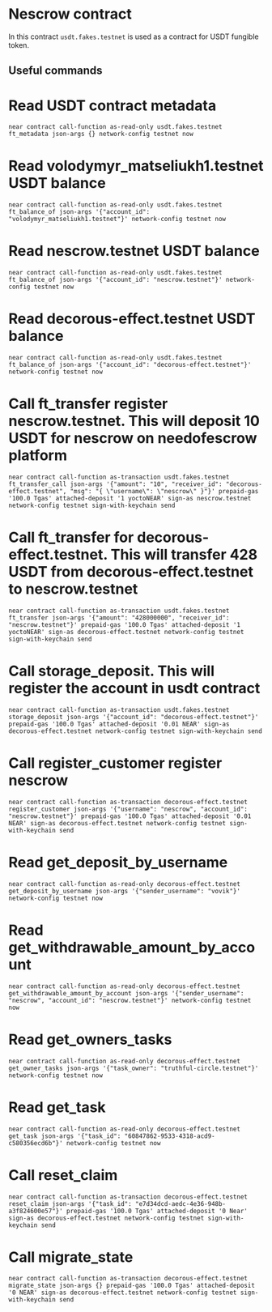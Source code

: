 # Nescrow contract

In this contract `usdt.fakes.testnet` is used as a contract for USDT fungible token.

## Useful commands

# Read USDT contract metadata

`near contract call-function as-read-only usdt.fakes.testnet ft_metadata json-args {} network-config testnet now`

# Read volodymyr_matseliukh1.testnet USDT balance

`near contract call-function as-read-only usdt.fakes.testnet ft_balance_of json-args '{"account_id": "volodymyr_matseliukh1.testnet"}' network-config testnet now`

# Read nescrow.testnet USDT balance

`near contract call-function as-read-only usdt.fakes.testnet ft_balance_of json-args '{"account_id": "nescrow.testnet"}' network-config testnet now`

# Read decorous-effect.testnet USDT balance

`near contract call-function as-read-only usdt.fakes.testnet ft_balance_of json-args '{"account_id": "decorous-effect.testnet"}' network-config testnet now`

# Call ft_transfer register nescrow.testnet. This will deposit 10 USDT for nescrow on needofescrow platform

`near contract call-function as-transaction usdt.fakes.testnet ft_transfer_call json-args '{"amount": "10", "receiver_id": "decorous-effect.testnet", "msg": "{ \"username\": \"nescrow\" }"}' prepaid-gas '100.0 Tgas' attached-deposit '1 yoctoNEAR' sign-as nescrow.testnet network-config testnet sign-with-keychain send`

# Call ft_transfer for decorous-effect.testnet. This will transfer 428 USDT from decorous-effect.testnet to nescrow.testnet

`near contract call-function as-transaction usdt.fakes.testnet ft_transfer json-args '{"amount": "428000000", "receiver_id": "nescrow.testnet"}' prepaid-gas '100.0 Tgas' attached-deposit '1 yoctoNEAR' sign-as decorous-effect.testnet network-config testnet sign-with-keychain send`

# Call storage_deposit. This will register the account in usdt contract

`near contract call-function as-transaction usdt.fakes.testnet storage_deposit json-args '{"account_id": "decorous-effect.testnet"}' prepaid-gas '100.0 Tgas' attached-deposit '0.01 NEAR' sign-as decorous-effect.testnet network-config testnet sign-with-keychain send`

# Call register_customer register nescrow

`near contract call-function as-transaction decorous-effect.testnet register_customer json-args '{"username": "nescrow", "account_id": "nescrow.testnet"}' prepaid-gas '100.0 Tgas' attached-deposit '0.01 NEAR' sign-as decorous-effect.testnet network-config testnet sign-with-keychain send`

# Read get_deposit_by_username

`near contract call-function as-read-only decorous-effect.testnet get_deposit_by_username json-args '{"sender_username": "vovik"}' network-config testnet now`

# Read get_withdrawable_amount_by_account

`near contract call-function as-read-only decorous-effect.testnet get_withdrawable_amount_by_account json-args '{"sender_username": "nescrow", "account_id": "nescrow.testnet"}' network-config testnet now`

# Read get_owners_tasks

`near contract call-function as-read-only decorous-effect.testnet get_owner_tasks json-args '{"task_owner": "truthful-circle.testnet"}' network-config testnet now`

# Read get_task

`near contract call-function as-read-only decorous-effect.testnet get_task json-args '{"task_id": "60847862-9533-4318-acd9-c580356ecd6b"}' network-config testnet now`

# Call reset_claim

`near contract call-function as-transaction decorous-effect.testnet reset_claim json-args '{"task_id": "e7d34dcd-aedc-4e36-948b-a3f824600e57"}' prepaid-gas '100.0 Tgas' attached-deposit '0 Near' sign-as decorous-effect.testnet network-config testnet sign-with-keychain send`

# Call migrate_state

`near contract call-function as-transaction decorous-effect.testnet migrate_state json-args {} prepaid-gas '100.0 Tgas' attached-deposit '0 NEAR' sign-as decorous-effect.testnet network-config testnet sign-with-keychain send`
